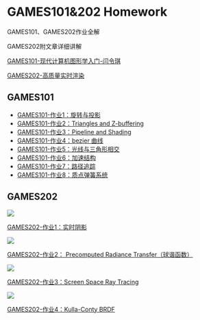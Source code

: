 # GAMES101&202 Homework

GAMES101、GAMES202作业全解

GAMES202附文章详细讲解

[GAMES101-现代计算机图形学入门-闫令琪](https://www.bilibili.com/video/BV1X7411F744)

[GAMES202-高质量实时渲染](https://www.bilibili.com/video/BV1YK4y1T7yY)

## GAMES101

- [GAMES101-作业1：旋转与投影](https://github.com/DrFlower/GAMES_101_202_Homework/tree/main/Homework_101/Assignment1)
- [GAMES101-作业2：Triangles and Z-buffering](https://github.com/DrFlower/GAMES_101_202_Homework/tree/main/Homework_101/Assignment2)
- [GAMES101-作业3：Pipeline and Shading](https://github.com/DrFlower/GAMES_101_202_Homework/tree/main/Homework_101/Assignment3)
- [GAMES101-作业4：bezier 曲线](https://github.com/DrFlower/GAMES_101_202_Homework/tree/main/Homework_101/Assignment4)
- [GAMES101-作业5：光线与三角形相交](https://github.com/DrFlower/GAMES_101_202_Homework/tree/main/Homework_101/Assignment5)
- [GAMES101-作业6：加速结构](https://github.com/DrFlower/GAMES_101_202_Homework/tree/main/Homework_101/Assignment6)
- [GAMES101-作业7：路径追踪](https://github.com/DrFlower/GAMES_101_202_Homework/tree/main/Homework_101/Assignment7)
- [GAMES101-作业8：质点弹簧系统](https://github.com/DrFlower/GAMES_101_202_Homework/tree/main/Homework_101/Assignment8)

## GAMES202

![](https://github.com/DrFlower/GAMES_101_202_Homework/blob/main/README_IMGS/games202-homework1_final.gif)

[GAMES202-作业1：实时阴影](https://github.com/DrFlower/GAMES_101_202_Homework/tree/main/Homework_202/Assignment1)

![](https://github.com/DrFlower/GAMES_101_202_Homework/blob/main/README_IMGS/GAMES202-homework2_final.gif)

[GAMES202-作业2： Precomputed Radiance Transfer（球谐函数）](https://github.com/DrFlower/GAMES_101_202_Homework/tree/main/Homework_202/Assignment2)

![](https://github.com/DrFlower/GAMES_101_202_Homework/blob/main/README_IMGS/games202-homework3_final.png)

[GAMES202-作业3：Screen Space Ray Tracing](https://github.com/DrFlower/GAMES_101_202_Homework/tree/main/Homework_202/Assignment3)

![](https://github.com/DrFlower/GAMES_101_202_Homework/blob/main/README_IMGS/GAMES202-homework4_final.png)

[GAMES202-作业4：Kulla-Conty BRDF](https://github.com/DrFlower/GAMES_101_202_Homework/tree/main/Homework_202/Assignment4)

